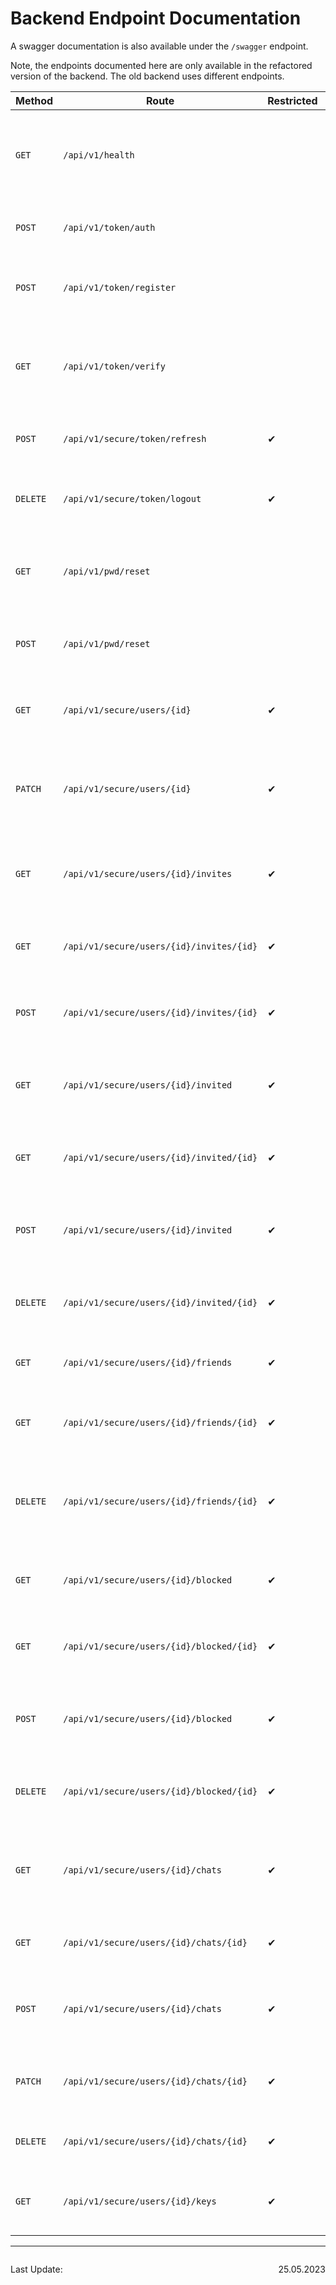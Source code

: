 # Backend Endpoint Documentation

A swagger documentation is also available under the `/swagger` endpoint.

Note, the endpoints documented here are only available in the refactored version of the backend. The old backend uses different endpoints.

| Method | Route | Restricted |  Description | Payload | Returns |
|-|-|-|-|-|-|
| `GET` | `/api/v1/health` || Used for Deployments to determine if the backend is up and healthy. |-| A string 'ok' or nothing when down. |
| `POST` | `/api/v1/token/auth` || Login Endpoint, validates credentials. | User or Email & Password | JWT Token if valid credentials. |
| `POST` | `/api/v1/token/register` || Used to register a new user. | User account information. | User account information if successful. |
| `GET` | `/api/v1/token/verify` || Used to check if the user is logged in and the token is still valid. | - | User email address and id if successful. |
| `POST` | `/api/v1/secure/token/refresh` | ✔ | Used to refresh the JWT access token. | - | New JWT token if the old one is still valid. |
| `DELETE` | `/api/v1/secure/token/logout` | ✔ | Used to remove all of the JWT tokens from cookies. | - | Remove token cookies header. |
| `GET` | `/api/v1/pwd/reset` || Used if the user wants to reset his/her password. | Username and user tag or email address in query parameter | Allways successful (backend tries to send reset email) |
| `POST` | `/api/v1/pwd/reset` || Used when the user changes his/her password. | Password and password reset code as payload. | Successful or invalid code. |
| `GET` | `/api/v1/secure/users/{id}` | ✔ | Used to get all the data relevant for the users account | - | Username, user tag, description, avatar etc. |
| `PATCH` | `/api/v1/secure/users/{id}` | ✔ | Used to update single or multiple user account settings. | All available user account / settings parameters. | Username, user tag, description, avatar etc. (all available user data) |
| `GET` | `/api/v1/secure/users/{id}/invites` | ✔ | Used to get a list of all the invitations the user recieved. | - | List of all the invitations. |
| `GET` | `/api/v1/secure/users/{id}/invites/{id}` | ✔ | Used to get a specific invitation by the id of the invitation. | - | A specific invitation. |
| `POST` | `/api/v1/secure/users/{id}/invites/{id}` | ✔ | Used to respond to an invitation (accepting or declining). | The response of the user. | A specific invitation. |
| `GET` | `/api/v1/secure/users/{id}/invited` | ✔ | Used to get a list of the accounts the specific user invented. | - | A list of users that have been invited by the specific user. |
| `GET` | `/api/v1/secure/users/{id}/invited/{id}` | ✔ | Used to retrieve a specific invite of the user. | - | A specific user invite, identified by its id. |
| `POST` | `/api/v1/secure/users/{id}/invited` | ✔ | Used to invite a new user. | - | The username and tag of the user that will be invited. |
| `DELETE` | `/api/v1/secure/users/{id}/invited/{id}` | ✔ | Used to remove a specific invitation of the user. | - | The specific invitiation identified by its id. |
| `GET` | `/api/v1/secure/users/{id}/friends` | ✔ | Used to get all the friends of the user. | - | A list with users that are friends of the user. |
| `GET` | `/api/v1/secure/users/{id}/friends/{id}` | ✔ | Used to retrieve a specific friend by his user id. | - | A specific friend of the user. |
| `DELETE` | `/api/v1/secure/users/{id}/friends/{id}` | ✔ | Used to remove a friend of the user by his id. | - | The specific user that has been removed from the friends list. |
| `GET` | `/api/v1/secure/users/{id}/blocked` | ✔ | Used to get a list of all the accounts blocked by the user. | - | A list of all the users blocked by the user. |
| `GET` | `/api/v1/secure/users/{id}/blocked/{id}` | ✔ | Used to get a specific account blocked by the user. | - | A specific user which has been blocked by the user. |
| `POST` | `/api/v1/secure/users/{id}/blocked` | ✔ | Used to block a specific user. | - | The username and tag of the user that will be blocked. |
| `DELETE` | `/api/v1/secure/users/{id}/blocked/{id}` | ✔ | Used to unblock a specific user by his user id | - | The specific user which has been unblocked. |
| `GET` | `/api/v1/secure/users/{id}/chats` | ✔ | Used to retrieve a list of all the chats of the user. | - | A list of all the chats of the user (also empty chats with friends). |
| `GET` | `/api/v1/secure/users/{id}/chats/{id}` | ✔ | Used to get a specific chat by the chat id. | - | A specific chat by its id. |
| `POST` | `/api/v1/secure/users/{id}/chats` | ✔ | Used to post a message in the chat with a specific friend. | The content of the message. | The newly posted message. |
| `PATCH` | `/api/v1/secure/users/{id}/chats/{id}` | ✔ | Used to update a specific message. | The new content of the message. | The content of the updated message. |
| `DELETE` | `/api/v1/secure/users/{id}/chats/{id}` | ✔ | Used to delete a specific message. | - | The content of the deleted message. |
| `GET` | `/api/v1/secure/users/{id}/keys` | ✔ | Used to retrieve the public and private key of the user. | - | Public and private key of the user. |

---
<div style="display: flex; justify-content: space-between; align-items: center;">
	<p>Last Update:</p>
	<p>25.05.2023</p>
</div>